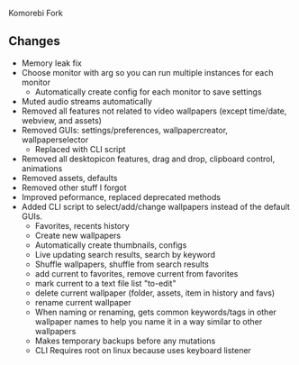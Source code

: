 Komorebi Fork

## Changes

- Memory leak fix
- Choose monitor with arg so you can run multiple instances for each monitor
  - Automatically create config for each monitor to save settings
- Muted audio streams automatically
- Removed all features not related to video wallpapers (except time/date, webview, and assets)
- Removed GUIs: settings/preferences, wallpapercreator, wallpaperselector
  - Replaced with CLI script
- Removed all desktopicon features, drag and drop, clipboard control, animations
- Removed assets, defaults
- Removed other stuff I forgot
- Improved peformance, replaced deprecated methods
- Added CLI script to select/add/change wallpapers instead of the default GUIs.
  - Favorites, recents history
  - Create new wallpapers
  - Automatically create thumbnails, configs
  - Live updating search results, search by keyword
  - Shuffle wallpapers, shuffle from search results
  - add current to favorites, remove current from favorites
  - mark current to a text file list "to-edit"
  - delete current wallpaper (folder, assets, item in history and favs)
  - rename current wallpaper
  - When naming or renaming, gets common keywords/tags in other wallpaper names to help you name it in a way similar to other wallpapers
  - Makes temporary backups before any mutations
  - CLI Requires root on linux because uses keyboard listener 

